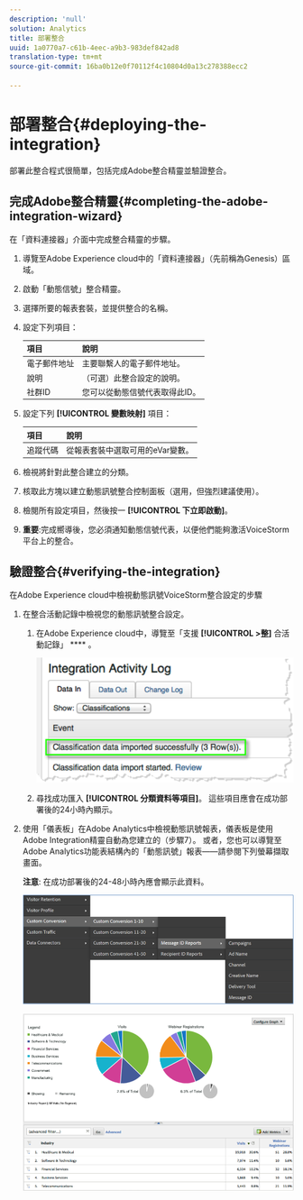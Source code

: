 ```yaml
---
description: 'null'
solution: Analytics
title: 部署整合
uuid: 1a0770a7-c61b-4eec-a9b3-983def842ad8
translation-type: tm+mt
source-git-commit: 16ba0b12e0f70112f4c10804d0a13c278388ecc2

---
```



# 部署整合{#deploying-the-integration}

部署此整合程式很簡單，包括完成Adobe整合精靈並驗證整合。

## 完成Adobe整合精靈{#completing-the-adobe-integration-wizard}

在「資料連接器」介面中完成整合精靈的步驟。

1. 導覽至Adobe Experience cloud中的「資料連接器」（先前稱為Genesis）區域。
1. 啟動「動態信號」整合精靈。
1. 選擇所要的報表套裝，並提供整合的名稱。
1. 設定下列項目：

   | 項目 | 說明 |
   |---|---|
   | 電子郵件地址 | 主要聯繫人的電子郵件地址。 |
   | 說明 | （可選）此整合設定的說明。 |
   | 社群ID | 您可以從動態信號代表取得此ID。 |

1. 設定下列 **[!UICONTROL 變數映射]** 項目：

   | 項目 | 說明 |
   |---|---|
   | 追蹤代碼 | 從報表套裝中選取可用的eVar變數。 |

1. 檢視將針對此整合建立的分類。
1. 核取此方塊以建立動態訊號整合控制面板（選用，但強烈建議使用）。
1. 檢閱所有設定項目，然後按一 **[!UICONTROL 下立即啟動]**。
1. **重要**:完成嚮導後，您必須通知動態信號代表，以便他們能夠激活VoiceStorm平台上的整合。

## 驗證整合{#verifying-the-integration}

在Adobe Experience cloud中檢視動態訊號VoiceStorm整合設定的步驟

1. 在整合活動記錄中檢視您的動態訊號整合設定。
   1. 在Adobe Experience cloud中，導覽至「支援 **[!UICONTROL &gt;整]** 合活動記錄」 **** 。

      ![](assets/integration_activity_log.png)

   1. 尋找成功匯入 **[!UICONTROL 分類資料等項目]**。 這些項目應會在成功部署後的24小時內顯示。
1. 使用「儀表板」在Adobe Analytics中檢視動態訊號報表，儀表板是使用Adobe Integration精靈自動為您建立的（步驟7）。 或者，您也可以導覽至Adobe Analytics功能表結構內的「動態訊號」報表——請參閱下列螢幕擷取畫面。

   **注意**: 在成功部署後的24-48小時內應會顯示此資料。

   ![](assets/reporting.png)

   ![](assets/reporting2.png)
